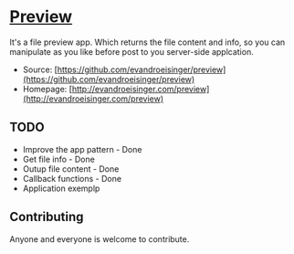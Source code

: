 # [Preview](http://evandroeisinger.com/preview)

It's a file preview app. Which returns the file content and info, so you can manipulate as you like before post to you server-side applcation.

* Source: [https://github.com/evandroeisinger/preview](https://github.com/evandroeisinger/preview)
* Homepage: [http://evandroeisinger.com/preview](http://evandroeisinger.com/preview)

## TODO

* Improve the app pattern - Done
* Get file info - Done
* Outup file content - Done
* Callback functions - Done
* Application exemplp

## Contributing

Anyone and everyone is welcome to contribute.